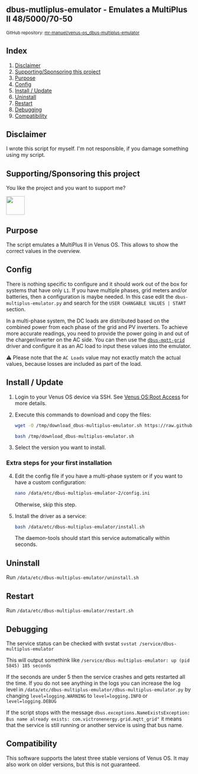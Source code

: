## dbus-mutliplus-emulator - Emulates a MultiPlus II 48/5000/70-50

<small>GitHub repository: [mr-manuel/venus-os_dbus-multiplus-emulator](https://github.com/mr-manuel/venus-os_dbus-multiplus-emulator)</small>

## Index

1. [Disclaimer](#disclaimer)
1. [Supporting/Sponsoring this project](#supportingsponsoring-this-project)
1. [Purpose](#purpose)
1. [Config](#config)
1. [Install / Update](#install--update)
1. [Uninstall](#uninstall)
1. [Restart](#restart)
1. [Debugging](#debugging)
1. [Compatibility](#compatibility)


## Disclaimer

I wrote this script for myself. I'm not responsible, if you damage something using my script.

## Supporting/Sponsoring this project

You like the project and you want to support me?

[<img src="https://github.md0.eu/uploads/donate-button.svg" height="50">](https://www.paypal.com/donate/?hosted_button_id=3NEVZBDM5KABW)


## Purpose
The script emulates a MultiPlus II in Venus OS. This allows to show the correct values in the overview.

## Config
There is nothing specific to configure and it should work out of the box for systems that have only `L1`. If you have multiple phases, grid meters and/or batteries, then a configuration is maybe needed. In this case edit the `dbus-multiplus-emulator.py` and search for the `USER CHANGABLE VALUES | START` section.

In a multi-phase system, the DC loads are distributed based on the combined power from each phase of the grid and PV inverters. To achieve more accurate readings, you need to provide the power going in and out of the charger/inverter on the AC side. You can then use the [`dbus-mqtt-grid`](https://github.com/mr-manuel/venus-os_dbus-mqtt-grid) driver and configure it as an AC load to input these values into the emulator.

⚠️ Please note that the `AC Loads` value may not exactly match the actual values, because losses are included as part of the load.


## Install / Update

1. Login to your Venus OS device via SSH. See [Venus OS:Root Access](https://www.victronenergy.com/live/ccgx:root_access#root_access) for more details.

2. Execute this commands to download and copy the files:

    ```bash
    wget -O /tmp/download_dbus-multiplus-emulator.sh https://raw.githubusercontent.com/mr-manuel/venus-os_dbus-multiplus-emulator/master/download.sh

    bash /tmp/download_dbus-multiplus-emulator.sh
    ```

3. Select the version you want to install.

### Extra steps for your first installation

4. Edit the config file if you have a multi-phase system or if you want to have a custom configuration:

    ```bash
    nano /data/etc/dbus-multiplus-emulator-2/config.ini
    ```

    Otherwise, skip this step.

5. Install the driver as a service:

    ```bash
    bash /data/etc/dbus-multiplus-emulator/install.sh
    ```

    The daemon-tools should start this service automatically within seconds.

## Uninstall

Run `/data/etc/dbus-multiplus-emulator/uninstall.sh`

## Restart

Run `/data/etc/dbus-multiplus-emulator/restart.sh`

## Debugging

The service status can be checked with svstat `svstat /service/dbus-multiplus-emulator`

This will output somethink like `/service/dbus-multiplus-emulator: up (pid 5845) 185 seconds`

If the seconds are under 5 then the service crashes and gets restarted all the time. If you do not see anything in the logs you can increase the log level in `/data/etc/dbus-multiplus-emulator/dbus-multiplus-emulator.py` by changing `level=logging.WARNING` to `level=logging.INFO` or `level=logging.DEBUG`

If the script stops with the message `dbus.exceptions.NameExistsException: Bus name already exists: com.victronenergy.grid.mqtt_grid"` it means that the service is still running or another service is using that bus name.

## Compatibility

This software supports the latest three stable versions of Venus OS. It may also work on older versions, but this is not guaranteed.
